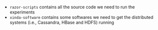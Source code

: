 * `razor-scripts` contains all the source code we need to run the experiments
* `xinda-software` contains some softwares we need to get the distributed systems (i.e., Cassandra, HBase and HDFS) running
